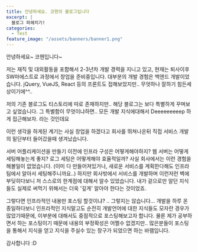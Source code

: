 ```yaml
---
title: 안녕하세요. 코헨의 블로그입니다
excerpt: |
  블로그 파헤치기!
categories:
  - Test
feature_image: "/assets/banners/banner1.png"
---
```


안녕하세요~ 코헨입니다~

저는 재직 및 대외활동을 포함해서 2-3년차 개발 경력을 지니고 있고, 현재는 퇴사이후 SW마에스트로 과정에서 창업을 준비중입니다.
대부분의 개발 경험은 백엔드 개발이었습니다. jQuery, VueJS, React 등의 프론트도 접해보았지만.. 무엇하나 잘하기 힘든세상이기에^^..

저의 기존 블로그도 티스토리에 따로 존재하지만.. 해당 블로그는 보다 특별하게 꾸며보고 싶었습니다.
그 특별함이 무엇이냐하면.. 모든 개발 지식에대해서 Deeeeeeeeep 하게 접근해보자. 라는 것인데요

이런 생각을 하게된 계기는 사실 창업을 하겠다고 회사를 뛰쳐나온뒤 직접 서비스 개발의 밑단부터 들어갔을때 생겨났습니다.

서버 어플리케이션을 만들기 이전에 인프라 구성은 어떻게해야하지? 웹 서버는 어떻게 세팅해놓는게 좋지? 로그 세팅은 어떻게해야 효율적일까?
사실 회사에서는 이런 경험을 해볼일이 없었습니다. (이미 다 만들어져있거나, 새로운 서비스를 계획한다해도 인프라팀에서 알아서 세팅해주니까요..)
하지만 회사밖에서 서비스를 개발하며 이런저런 벽에 부딪히다보니 저 스스로의 한계점에 대해서 알수 있었습니다. 내가 겉으로만 알던 지식들도 실제로 써먹기 위해서는 더욱 '깊게' 알아야 한다는 것이었죠.

그렇다면 인프라적인 내용만 포스팅 할것이냐? .. 그렇지는 않습니다...
개발을 하루 온종일하다보니 인프라적인 지식말고도 순전히 개발언어에 대한 지식들도 모자란 경우가 많았기때문에, 이부분에 대해서도 중점적으로 포스팅해보고자 합니다. 물론 제가 공부하면서 하는 포스팅이기 때문에 내용의 부정확성은 어쩔수 없겠지만.. 많은분들이 포스팅을 통해서 지식을 얻고 지식을 주실수 있는 창구가 되었으면 하는 바램입니다.

감사합니다 :D

